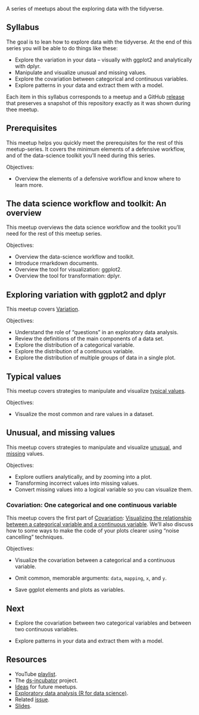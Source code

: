 
A series of meetups about the exploring data with the tidyverse.

## Syllabus

The goal is to lean how to explore data with the tidyverse. At the end
of this series you will be able to do things like these:

-   Explore the variation in your data – visually with ggplot2 and
    analytically with dplyr.
-   Manipulate and visualize unusual and missing values.
-   Explore the covariation between categorical and continuous
    variables.
-   Explore patterns in your data and extract them with a model.

Each item in this syllabus corresponds to a meetup and a GitHub
[release](https://github.com/2DegreesInvesting/ds.docker/releases) that
preserves a snapshot of this repository exactly as it was shown during
thee meetup.

## Prerequisites

This meetup helps you quickly meet the prerequisites for the rest of
this meetup-series. It covers the minimum elements of a defensive
workflow, and of the data-science toolkit you’ll need during this
series.

Objectives:

-   Overview the elements of a defensive workflow and know where to
    learn more.

## The data science workflow and toolkit: An overview

This meetup overviews the data science workflow and the toolkit you’ll
need for the rest of this meetup series.

Objectives:

-   Overview the data-science workflow and toolkit.
-   Introduce rmarkdown documents.
-   Overview the tool for visualization: ggplot2.
-   Overview the tool for transformation: dplyr.

## Exploring variation with ggplot2 and dplyr

This meetup covers
[Variation](https://r4ds.had.co.nz/exploratory-data-analysis.html#variation).

Objectives:

-   Understand the role of “questions” in an exploratory data analysis.
-   Review the definitions of the main components of a data set.
-   Explore the distribution of a categorical variable.
-   Explore the distribution of a continuous variable.
-   Explore the distribution of multiple groups of data in a single
    plot.

## Typical values

This meetup covers strategies to manipulate and visualize [typical
values](https://r4ds.had.co.nz/exploratory-data-analysis.html#typical-values).

Objectives:

-   Visualize the most common and rare values in a dataset.

## Unusual, and missing values

This meetup covers strategies to manipulate and visualize
[unusual](https://r4ds.had.co.nz/exploratory-data-analysis.html#unusual-values),
and
[missing](https://r4ds.had.co.nz/exploratory-data-analysis.html#missing-values-2)
values.

Objectives:

-   Explore outliers analytically, and by zooming into a plot.
-   Transforming incorrect values into missing values.
-   Convert missing values into a logical variable so you can visualize
    them.

### Covariation: One categorical and one continuous variable

This meetup covers the first part of
[Covariation](https://r4ds.had.co.nz/exploratory-data-analysis.html#covariation):
[Visualizing the relationship between a categorical variable and a
continuous
variable](https://r4ds.had.co.nz/exploratory-data-analysis.html#cat-cont).
We’ll also discuss how to some ways to make the code of your plots
clearer using “noise cancelling” techniques.

Objectives:

-   Visualize the covariation between a categorical and a continuous
    variable.

-   Omit common, memorable arguments: `data`, `mapping`, `x`, and `y`.

-   Save ggplot elements and plots as variables.

## Next

-   Explore the covariation between two categorical variables and
    between two continuous variables.

-   Explore patterns in your data and extract them with a model.

## Resources

-   YouTube [playlist](https://bit.ly/ds-incubator-videos).
-   The
    [ds-incubator](https://github.com/2DegreesInvesting/ds-incubator#ds-incubator)
    project.
-   [Ideas](https://bit.ly/dsi-ideas) for future meetups.
-   [Exploratory data analysis (R for data
    science)](https://r4ds.had.co.nz/exploratory-data-analysis.html).
-   Related
    [issue](https://github.com/2DegreesInvesting/ds-incubator/issues/76).
-   [Slides](https://bit.ly/tidy-eda).
